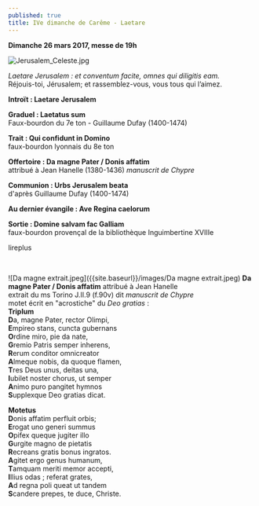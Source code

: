 ```yaml
---
published: true
title: IVe dimanche de Carême - Laetare
---
```

**Dimanche 26 mars 2017, messe de 19h**

![Jerusalem_Celeste.jpg]({{site.baseurl}}/images/Jerusalem_Celeste.jpg)


*Laetare Jerusalem : et conventum facite, omnes qui diligitis eam.*  
Réjouis-toi, Jérusalem; et rassemblez-vous, vous tous qui l’aimez.

**Introït : Laetare Jerusalem**  

**Graduel : Laetatus sum**  
Faux-bourdon du 7e ton - Guillaume Dufay (1400-1474)

**Trait : Qui confidunt in Domino**  
faux-bourdon lyonnais du 8e ton

**Offertoire : Da magne Pater / Donis affatim**  
attribué à Jean Hanelle (1380-1436) *manuscrit de Chypre*

**Communion : Urbs Jerusalem beata**  
d'après Guillaume Dufay (1400-1474)

**Au dernier évangile : Ave Regina caelorum**  

**Sortie : Domine salvam fac Galliam**  
faux-bourdon provençal de la bibliothèque Inguimbertine XVIIIe

lireplus

&nbsp;

![Da magne extrait.jpeg]({{site.baseurl}}/images/Da magne extrait.jpeg)
**Da magne Pater / Donis affatim** attribué à Jean Hanelle  
extrait du ms Torino J.II.9 (f.90v) dit *manuscrit de Chypre*  
motet écrit en "acrostiche" du *Deo gratias* :  
**Triplum**  
**D**a, magne Pater, rector Olimpi,  
**E**mpireo stans, cuncta gubernans  
**O**rdine miro, pie da nate,  
**G**remio Patris semper inherens,  
**R**erum conditor omnicreator  
**A**lmeque nobis, da quoque flamen,  	  
**T**res Deus unus, deitas una,  
**I**ubilet noster chorus, ut semper  
**A**nimo puro pangitet hymnos    	
**S**upplexque Deo gratias dicat.  

**Motetus**    
**D**onis affatim perfluit orbis;    	
**E**rogat uno generi summus  
**O**pifex queque jugiter illo  
**G**urgite magno de pietatis  
**R**ecreans gratis bonus ingratos.  
**A**gitet ergo genus humanum,  
**T**amquam meriti memor accepti,  
**I**llius odas ; referat grates,  
**A**d regna poli queat ut tandem  
**S**candere prepes, te duce, Christe. 
